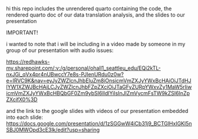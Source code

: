 hi this repo includes the unrendered quarto containing the code, the rendered quarto doc of our data translation analysis, and the slides to our presentation

IMPORTANT! 

i wanted to note that i will be including in a video made by someone in my group of our presentation with audio issues:

https://redhawks-my.sharepoint.com/:v:/g/personal/ohall1_seattleu_edu/EQi2kTL-nxJGi_qVx4pr4nUBwccY7e8s-PJIenURdu0z0w?e=IRVC9K&nav=eyJyZWZlcnJhbEluZm8iOnsicmVmZXJyYWxBcHAiOiJTdHJlYW1XZWJBcHAiLCJyZWZlcnJhbFZpZXciOiJTaGFyZURpYWxvZy1MaW5rIiwicmVmZXJyYWxBcHBQbGF0Zm9ybSI6IldlYiIsInJlZmVycmFsTW9kZSI6InZpZXcifX0%3D

and the link to the google slides with videos of our presentation embedded into each slide:
https://docs.google.com/presentation/d/1zSGGwW4iCb31j9_BCTGlHxIGKl5nSBJ0MWOpd3cE3lk/edit?usp=sharing
